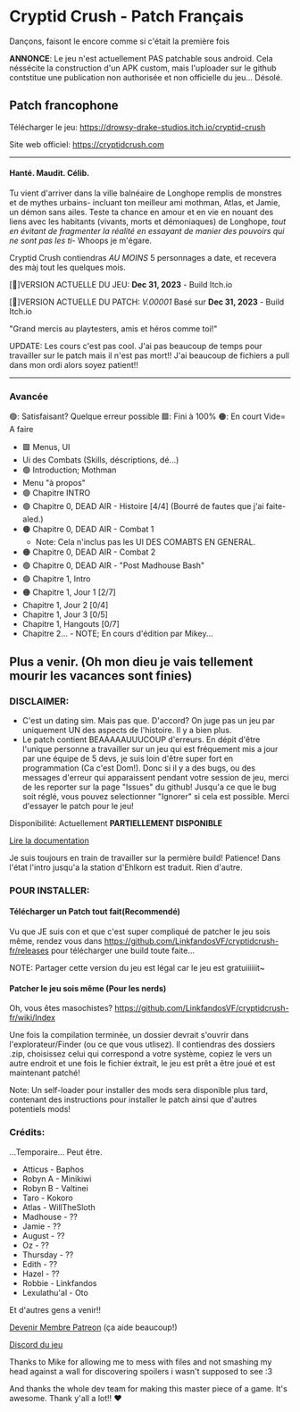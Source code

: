# Cryptid Crush - Patch Français
Dançons, faisont le encore comme si c'était la première fois

**ANNONCE**: Le jeu n'est actuellement PAS patchable sous android. Cela néssécite la construction d'un APK custom, mais l'uploader sur le github contstitue une publication non authorisée et non officielle du jeu... Désolé.

## Patch francophone 

Télécharger le jeu: https://drowsy-drake-studios.itch.io/cryptid-crush

Site web officiel: https://cryptidcrush.com

-------------------------------------------------------

#### Hanté. Maudit. Célib.

Tu vient d'arriver dans la ville balnéaire de Longhope remplis de monstres et de mythes urbains- incluant ton meilleur ami mothman, Atlas, et Jamie, un démon sans ailes.
Teste ta chance en amour et en vie en nouant des liens avec les habitants (vivants, morts et démoniaques) de Longhope, *tout en évitant de fragmenter la réalité en essayant de manier des
pouvoirs qui ne sont pas les ti-* Whoops je m'égare.

Cryptid Crush contiendras *AU MOINS* 5 personnages a date, et recevera des màj tout les quelques mois.


[💖]VERSION ACTUELLE DU JEU:  **Dec 31, 2023** - Build Itch.io

[📘]VERSION ACTUELLE DU PATCH:  *V.00001* Basé sur **Dec 31, 2023** - Build Itch.io

"Grand mercis au playtesters, amis et héros comme toi!"


UPDATE: Les cours c'est pas cool. J'ai pas beaucoup de temps pour travailler sur le patch mais il n'est pas mort!! J'ai beaucoup de fichiers a pull dans mon ordi alors soyez patient!!

-------------------------------------------------------

### Avancée

🟢: Satisfaisant? Quelque erreur possible
🟩: Fini à 100%
🟠: En court
Vide= A faire

- 🟩 Menus, UI
- Ui des Combats (Skills, déscriptions, dé...)
- 🟢 Introduction; Mothman
- Menu "à propos"
- 🟢 Chapitre INTRO
- 🟢 Chapitre 0, DEAD AIR - Histoire [4/4] (Bourré de fautes que j'ai faite- aled.)
- 🟠 Chapitre 0, DEAD AIR - Combat 1
  - Note: Cela n'inclus pas les UI DES COMABTS EN GENERAL.
- 🟠 Chapitre 0, DEAD AIR - Combat 2
- 🟢 Chapitre 0, DEAD AIR - "Post Madhouse Bash"
- 🟢 Chapitre 1, Intro
- 🟠 Chapitre 1, Jour 1 [2/7]
- Chapitre 1, Jour 2 [0/4]
- Chapitre 1, Jour 3 [0/5]
- Chapitre 1, Hangouts [0/7]
- Chapitre 2... - NOTE; En cours d'édition par Mikey...

 Plus a venir. (Oh mon dieu je vais tellement mourir les vacances sont finies)
-------------------------------------------------------
### DISCLAIMER:

- C'est un dating sim. Mais pas que. D'accord? On juge pas un jeu par uniquement UN des aspects de l'histoire. Il y a bien plus.
- Le patch contient BEAAAAAUUUCOUP d'erreurs. En dépit d'être l'unique personne a travailler sur un jeu qui est fréquement mis a jour par une équipe de 5 devs, je suis loin d'être super 
fort en programmation (Ca c'est Dom!). Donc si il y a des bugs, ou des messages d'erreur qui apparaissent pendant votre session de jeu, merci de les reporter sur la page "Issues" 
du github! Jusqu'a ce que le bug soit réglé, vous pouvez selectionner "Ignorer" si cela est possible. Merci d'essayer le patch pour le jeu!


Disponibilité: Actuellement **PARTIELLEMENT DISPONIBLE** 

[Lire la documentation](docu.md)

Je suis toujours en train de travailler sur la permière build! Patience!
Dans l'état l'intro jusqu'a la station d'Ehlkorn est traduit. Rien d'autre.

### POUR INSTALLER:
#### Télécharger un Patch tout fait(Recommendé)
Vu que JE suis con et que c'est super compliqué de patcher le jeu sois même, rendez vous dans https://github.com/LinkfandosVF/cryptidcrush-fr/releases pour télécharger une build toute faite...

NOTE: Partager cette version du jeu est légal car le jeu est gratuiiiiiit~

#### Patcher le jeu sois même (Pour les nerds)
Oh, vous êtes masochistes?
https://github.com/LinkfandosVF/cryptidcrush-fr/wiki/Index

Une fois la compilation terminée, un dossier devrait s'ouvrir dans l'explorateur/Finder (ou ce que vous utlisez). Il contiendras des dossiers .zip, choisissez celui qui correspond a votre système, copiez le vers un autre endroit et une fois le fichier éxtrait, le jeu est prêt a être joué et est maintenant patché!

Note: Un self-loader pour installer des mods sera disponible plus tard, contenant des instructions pour installer le patch ainsi que d'autres potentiels mods!

### Crédits:
...Temporaire... Peut être.

- Atticus - Baphos 
- Robyn A - Minikiwi 
- Robyn B - Valtinei
- Taro - Kokoro
- Atlas - WillTheSloth
- Madhouse - ??
- Jamie - ??
- August - ??
- Oz - ??
- Thursday - ??
- Edith - ??
- Hazel - ??
- Robbie - Linkfandos
- Lexulathu'al - Oto

Et d'autres gens a venir!!

[Devenir Membre Patreon](https://www.patreon.com/bePatron?u=19966246&redirect_uri=https%3A%2F%2Fitch.io%2Fgame%2Fedit%2F815590&utm_medium=widget)
(ça aide beaucoup!)

[Discord du jeu](https://discord.com/invite/cryptidcrush)

Thanks to Mike for allowing me to mess with files and not smashing my head against a wall for discovering spoilers i wasn't supposed to see :3


And thanks the whole dev team for making this master piece of a game. It's awesome. Thank y'all a lot!! ❤️
